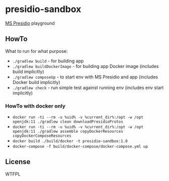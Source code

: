 # presidio-sandbox
[MS Presidio](https://github.com/microsoft/presidio) playground

## HowTo
What to run for what purpose:
* `./gradlew build` - for building app
* `./gradlew buildDockerImage` - for building app Docker image (includes build implicitly)
* `./gradlew composeUp` - to start env with MS Presidio and app (includes Docker build implicitly)
* `./gradlew check` - run simple test against running env (includes env start implicitly)

### HowTo with docker only
* `docker run -ti --rm -u %uid% -v %current_dir%:/opt -w /opt openjdk:11 ./gradlew clean downloadPresidioProtos`
* `docker run -ti --rm -u %uid% -v %current_dir%:/opt -w /opt openjdk:11 ./gradlew assemble copyDockerResources copyDockerComposeResources`
* `docker build ./build/docker -t presidio-sandbox:1.0`
* `docker-compose -f build/docker-compose/docker-compose.yml up`

## License
<a href="http://www.wtfpl.net/"><img
       src="http://www.wtfpl.net/wp-content/uploads/2012/12/wtfpl-badge-4.png"
       width="80" height="15" alt="WTFPL" /></a>
